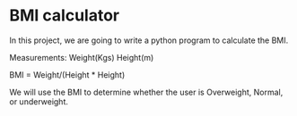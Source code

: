 # BMI calculator

In this project, we are going to write a python program to calculate the BMI.

Measurements:
Weight(Kgs)
Height(m)

BMI = Weight/(Height * Height)

We will use the BMI to determine whether the user is Overweight, Normal, or underweight.


